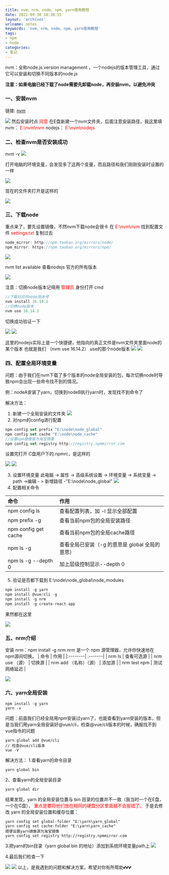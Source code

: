 ```yaml
---
title: nvm、nrm、node、npm、yarn使用教程
date: 2022-09-30 18:38:55
layout: 'archives'
urlname: notes
keywords: 'nvm、nrm、node、npm、yarn使用教程'
tags: 
- npm
- node
categories: 
- 笔记
---
```


nvm：全称node.js version management ，一个nodejs的版本管理工具，通过它可以安装和切换不同版本的node.js

**注意：如果电脑已经下载了node需要先卸载node，再安装nvm，以避免冲突**

### 一、安装nvm
链接: [nvm](https://github.com/coreybutler/nvm-windows/releases)

![](no-008/1.png)
然后安装时点 <font color=red> 同意 </font>
在E盘新建一个nvm文件夹，后面注意安装路径，我这里填
nvm：<font color=red> E:\nvm\nvm</font>
nodejs：<font color=red> E:\nvm\nodejs</font>
### 二、检查nvm是否安装成功
nvm -v
![](no-008/2.png)

打开电脑的环境变量，会发现多了这两个变量，而且路径和我们刚刚安装时设置的一样

![](no-008/3.png)

现在的文件夹打开是这样的

![](no-008/4.png)
### 三、下载node
重点来了，要先设置镜像，不然nvm下载node会很卡
在 <font color=red> E:\nvm\nvm </font>找到配置文件<font color=red> settings.txt </font>复制过去
```javascript
node_mirror: http://npm.taobao.org/mirrors/node/
npm_mirror: https://npm.taobao.org/mirrors/npm/
```
![](no-008/5.png)

nvm list available  查看nodejs 官方的所有版本

![](no-008/6.png)

注意：切换node版本记得用<font color=red> 管理员 </font>身份打开 cmd
```javascript
//下载对应的node版本号
nvm install 16.14.2
//切换node版本
nvm use 16.14.2
```
切换成功验证一下

![](no-008/7.png)
![](no-008/8.png)

这里的nodejs实际上是一个快捷键，他指向的真正文件是nvm文件夹里面node的某个版本  也就是我们 （nvm use 16.14.2） use的那个node版本
![](no-008/9.png)
![](no-008/10.png)
### 四、配置全局环境变量
问题：由于我们在nvm下载了多个版本的node全局安装的包，每次切换node时导致npm会出现一些命令找不到的情况。

例：nodeA安装了yarn，切换到nodeB执行yarn时，发现找不到命令了

解决方法：
1. 新建一个全局安装的文件夹
![](no-008/11.png)
2. 对npm的config进行配置
```javascript
npm config set prefix "E:\node\node_global"
npm config set cache "E:\node\node_cache"
//设置npm镜像源为淘宝镜像
npm config set registry http://registry.npmmirror.com
```
设置完打开 C盘用户下的.npmrc，是这样的

![](no-008/12.png)
![](no-008/13.png)

3. 设置环境变量
此电脑 -> 属性 -> 高级系统设置 -> 环境变量 -> 系统变量 -> path ->编辑 - > 新增路径 -"E:\node\node_global"
![](no-008/14.png)
4. 配置相关命令

| 命令 | 作用      |
|:--------| :-------|
|  npm config ls | 查看配置列表，加 -l 显示全部配置 |
|  npm prefix -g | 查看当前npm包的全局安装路径 |
|  npm config get cache | 查看当前npm包的全局cache路径 |
|  npm ls -g | 查看全局已安装（-g 的意思是 global 全局的意思） |
|  npm ls -g --depth 0 | 加上层级控制显示--depth 0 |

5. 验证是否都下载到 E:\node\node_global\node_modules
```javascript
npm install -g yarn
npm install @vue/cli -g
npm install -g nrm
npm install -g create-react-app
```
果然都在这里

![](no-008/15.png)
### 五、nrm介绍
安装 nrm：npm install -g nrm
nrm 是一个 npm 源管理器，允许你快速地在 npm源间切换。
| 命令 | 作用      |
|:--------| :-------|
|  nrm ls | 查看可选源 |
|  nrm use （源） | 切换源 |
|  nrm add （名称）（源） | 添加源 |
|  nrm test npm | 测试网络延迟 |

![](no-008/16.png)
### 六、yarn全局安装
```
npm install -g yarn
yarn -v
```
问题：前面我们已经全局用npm安装过yarn了，也能查看到yarn安装的版本，但是当我们用yarn全局安装好@vue/cli，检查@vue/cli版本的时候，确报找不到vue指令的问题
```
yarn global add @vue/cli
// 检查@vue/cli版本
vue -V
```
解决方法：
1.查看yarn的命令目录
```
yarn global bin
```
2、查看yarn的全局安装目录
```
yarn global dir
```
结果发现，yarn 的全局安装位置与 bin 目录的位置并不一致（我当时一个在E盘，一个在C盘），<font color=red> 重点是要将他们放在相同的硬盘分区里面就不会报错了。 </font>于是去修改 yarn 的全局安装位置和缓存位置：
```
yarn config set global-folder "E:\yarn\yarn_global"
yarn config set cache-folder "E:\yarn\yarn_cache"
顺便设置yarn镜像源为淘宝镜像
yarn config set registry http://registry.npmmirror.com 
```
3.把yarn的bin目录（yarn global bin 的地址）添加到系统环境变量path上
![](no-008/17.png)

4.最后我们检查一下

![](no-008/18.png)
![](no-008/19.png)
以上，是我遇到的问题和解决方案，希望对你有所帮助💕💕💕